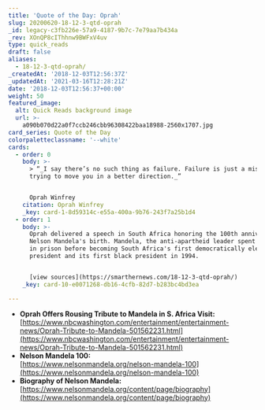 ```yaml
---
title: 'Quote of the Day: Oprah'
slug: 20200620-18-12-3-qtd-oprah
_id: legacy-c3fb226e-57a9-4187-9b7c-7e79aa7b434a
_rev: XOnQP8cIThhnw9BWFxV4uv
type: quick_reads
draft: false
aliases:
  - 18-12-3-qtd-oprah/
_createdAt: '2018-12-03T12:56:37Z'
_updatedAt: '2021-03-16T12:28:21Z'
date: '2018-12-03T12:56:37+00:00'
weight: 50
featured_image:
  alt: Quick Reads background image
  url: >-
    a090b070d22a0f7ccb246cbb96308422baa18988-2560x1707.jpg
card_series: Quote of the Day
colorpaletteclassname: '--white'
cards:
  - order: 0
    body: >-
      > “_I say there’s no such thing as failure. Failure is just a mistake
      trying to move you in a better direction._”


      Oprah Winfrey
    citation: Oprah Winfrey
    _key: card-1-8d59314c-e55a-400a-9b76-243f7a25b1d4
  - order: 1
    body: >-
      Oprah delivered a speech in South Africa honoring the 100th anniversary of
      Nelson Mandela's birth. Mandela, the anti-apartheid leader spent 27 years
      in prison before becoming South Africa's first democratically elected
      president and its first black president in 1994.


      [view sources](https://smarthernews.com/18-12-3-qtd-oprah/)
    _key: card-10-e0071268-db16-4cfb-82d7-b283bc4bd3ea

---
```

* **Oprah Offers Rousing Tribute to Mandela in S. Africa Visit:**  
[https://www.nbcwashington.com/entertainment/entertainment-news/Oprah-Tribute-to-Mandela-501562231.html](https://www.nbcwashington.com/entertainment/entertainment-news/Oprah-Tribute-to-Mandela-501562231.html)
* **Nelson Mandela 100:**  
[https://www.nelsonmandela.org/nelson-mandela-100](https://www.nelsonmandela.org/nelson-mandela-100)
* **Biography of Nelson Mandela:**  
[https://www.nelsonmandela.org/content/page/biography](https://www.nelsonmandela.org/content/page/biography)